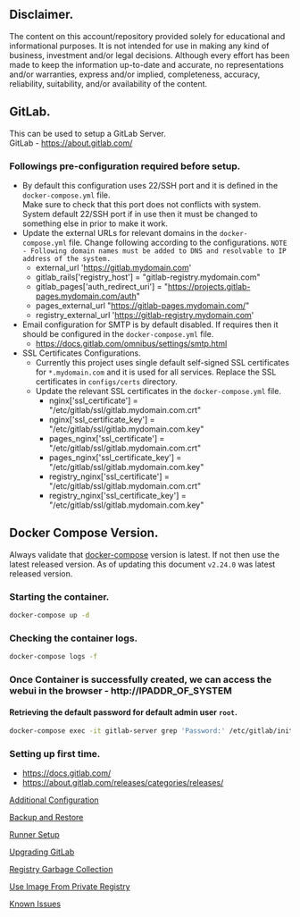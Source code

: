 ## Disclaimer.
The content on this account/repository provided solely for educational and informational purposes.
It is not intended for use in making any kind of business, investment and/or legal decisions.
Although every effort has been made to keep the information up-to-date and accurate, no representations and/or warranties, express and/or implied, completeness, accuracy, reliability, suitability, and/or availability of the content.

## GitLab.
This can be used to setup a GitLab Server.  
GitLab - https://about.gitlab.com/

### Followings pre-configuration required before setup.
- By default this configuration uses 22/SSH port and it is defined in the `docker-compose.yml` file.  
  Make sure to check that this port does not conflicts with system.  
  System default 22/SSH port if in use then it must be changed to something else in prior to make it work.
- Update the external URLs for relevant domains in the `docker-compose.yml` file.
  Change following according to the configurations.
  `NOTE - Following domain names must be added to DNS and resolvable to IP address of the system.`
    - external_url 'https://gitlab.mydomain.com'
    - gitlab_rails['registry_host'] = "gitlab-registry.mydomain.com"
    - gitlab_pages['auth_redirect_uri'] = "https://projects.gitlab-pages.mydomain.com/auth"
    - pages_external_url "https://gitlab-pages.mydomain.com/"
    - registry_external_url 'https://gitlab-registry.mydomain.com'
- Email configuration for SMTP is by default disabled. If requires then it should be configured in the `docker-compose.yml` file.
    - https://docs.gitlab.com/omnibus/settings/smtp.html
- SSL Certificates Configurations.
    - Currently this project uses single default self-signed SSL certificates for `*.mydomain.com` and it is used for all services.
      Replace the SSL certificates in `configs/certs` directory.
    - Update the relevant SSL certificates in the `docker-compose.yml` file.
        - nginx['ssl_certificate'] = "/etc/gitlab/ssl/gitlab.mydomain.com.crt"
        - nginx['ssl_certificate_key'] = "/etc/gitlab/ssl/gitlab.mydomain.com.key"
        - pages_nginx['ssl_certificate'] = "/etc/gitlab/ssl/gitlab.mydomain.com.crt"
        - pages_nginx['ssl_certificate_key'] = "/etc/gitlab/ssl/gitlab.mydomain.com.key"
        - registry_nginx['ssl_certificate'] = "/etc/gitlab/ssl/gitlab.mydomain.com.crt"
        - registry_nginx['ssl_certificate_key'] = "/etc/gitlab/ssl/gitlab.mydomain.com.key"

## Docker Compose Version.
Always validate that [docker-compose](https://github.com/docker/compose/releases/) version is latest.
If not then use the latest released version. As of updating this document `v2.24.0` was latest released version.

### Starting the container.
```bash
docker-compose up -d
```

### Checking the container logs.
```bash
docker-compose logs -f
```

### Once Container is successfully created, we can access the webui in the browser - http://IPADDR_OF_SYSTEM

#### Retrieving the default password for default admin user `root`.
```bash
docker-compose exec -it gitlab-server grep 'Password:' /etc/gitlab/initial_root_password
```

### Setting up first time.
- https://docs.gitlab.com/
- https://about.gitlab.com/releases/categories/releases/

[Additional Configuration](./configs/additional-configs.md)

[Backup and Restore](./configs/backup-and-restore.md)

[Runner Setup](./runner-setup-configs/README.md)

[Upgrading GitLab](./configs/upgrading-gitlab.md)

[Registry Garbage Collection](./configs/registry-garbage-collection.md)

[Use Image From Private Registry](./configs/use-image-from-private-registry.md)

[Known Issues](./configs/known-issues.md)
